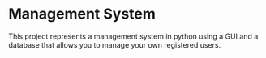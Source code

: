 <h1>Management System</h1>

This project represents a management system in python using a GUI and a database that allows you to manage your own registered users.

